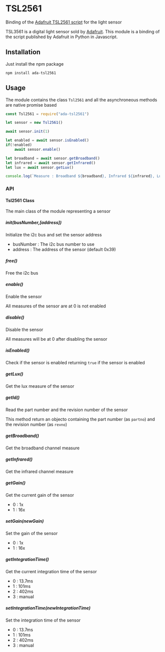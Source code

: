 # TSL2561

Binding of the [Adafruit TSL2561 script](https://github.com/adafruit/Adafruit_CircuitPython_TSL2561) for the light sensor

TSL3561 is a digital light sensor sold by [Adafruit](https://www.adafruit.com/product/439).
This module is a binding of the script published by Adafruit in Python in Javascript.

## Installation

Just install the npm package

```
npm install ada-tsl2561
```

## Usage

The module contains the class `Tsl2561` and all the asynchroneous methods are native promise based

```javascript
const Tsl2561 = require("ada-tsl2561")

let sensor = new Tsl2561()

await sensor.init(1)

let enabled = await sensor.isEnabled()
if(!enabled)
    await sensor.enable()

let broadband = await sensor.getBroadband()
let infrared = await sensor.getInfrared()
let lux = await sensor.getLux()

console.log(`Measure : Broadband ${broadband}, Infrared ${infrared}, Lux ${lux}`)
```

### API

#### Tsl2561 Class

The main class of the module representing a sensor

##### init(busNumber,[address])

Initialize the i2c bus and set the sensor address

* busNumber : The i2c bus number to use
* address : The address of the sensor (default 0x39)

##### free()

Free the i2c bus

##### enable()

Enable the sensor

All measures of the sensor are at 0 is not enabled

##### disable()

Disable the sensor

All measures will be at 0 after disabling the sensor

##### isEnabled()

Check if the sensor is enabled returning `true` if the sensor is enabled

##### getLux()

Get the lux measure of the sensor

##### getId()

Read the part number and the revision number of the sensor

This method return an objecto containing the part number (as `partno`) and the revision number (as `revno`)

##### getBroadband()

Get the broadband channel measure

##### getInfrared()

Get the infrared channel measure

##### getGain()

Get the current gain of the sensor

* 0 : 1x
* 1 : 16x

##### setGain(newGain)

Set the gain of the sensor

* 0 : 1x
* 1 : 16x

##### getIntegrationTime()

Get the current integration time of the sensor

*  0 : 13.7ms
*  1 : 101ms
*  2 : 402ms
*  3 : manual

##### setIntegrationTime(newIntegrationTime)

Set the integration time of the sensor

*  0 : 13.7ms
*  1 : 101ms
*  2 : 402ms
*  3 : manual